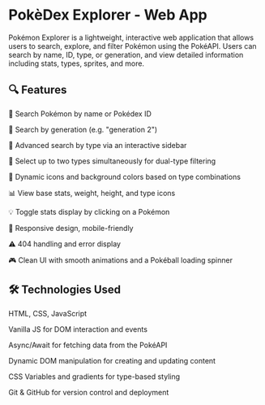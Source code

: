 # PokèDex Explorer - Web App

Pokémon Explorer is a lightweight, interactive web application that allows users to search, explore, and filter Pokémon using the PokéAPI.
Users can search by name, ID, type, or generation, and view detailed information including stats, types, sprites, and more.

## 🔍 Features
🔎 Search Pokémon by name or Pokédex ID

📅 Search by generation (e.g. "generation 2")

🧪 Advanced search by type via an interactive sidebar

🔁 Select up to two types simultaneously for dual-type filtering

🎨 Dynamic icons and background colors based on type combinations

📊 View base stats, weight, height, and type icons

💡 Toggle stats display by clicking on a Pokémon

📱 Responsive design, mobile-friendly

⚠️ 404 handling and error display

🎮 Clean UI with smooth animations and a Pokéball loading spinner

## 🛠️ Technologies Used
HTML, CSS, JavaScript

Vanilla JS for DOM interaction and events

Async/Await for fetching data from the PokéAPI

Dynamic DOM manipulation for creating and updating content

CSS Variables and gradients for type-based styling

Git & GitHub for version control and deployment
